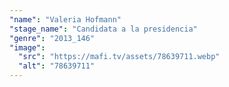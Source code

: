 ```yaml
---
"name": "Valeria Hofmann"
"stage_name": "Candidata a la presidencia"
"genre": "2013_146"
"image":
  "src": "https://mafi.tv/assets/78639711.webp"
  "alt": "78639711"
---
```


